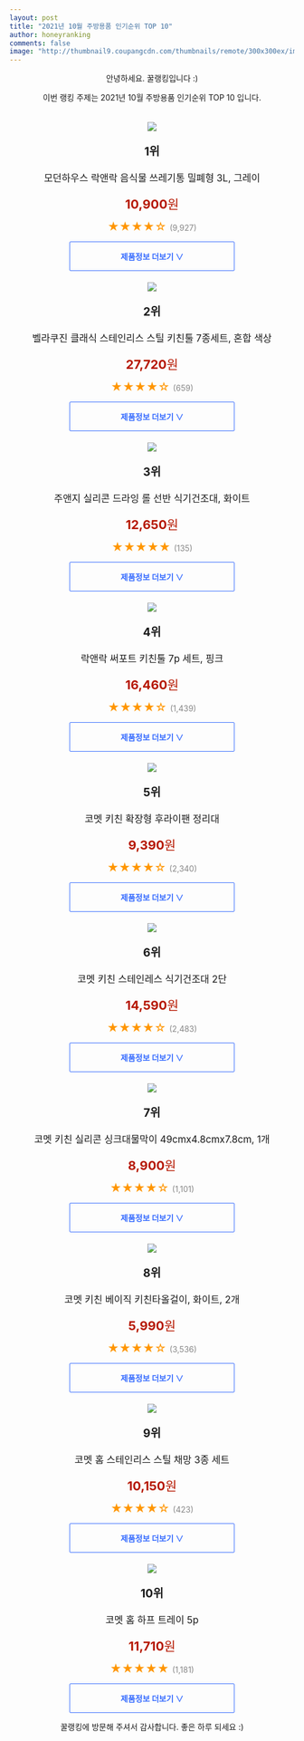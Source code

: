 ```yaml
--- 
layout: post 
title: "2021년 10월 주방용품 인기순위 TOP 10" 
author: honeyranking 
comments: false 
image: "http://thumbnail9.coupangcdn.com/thumbnails/remote/300x300ex/image/product/image/vendoritem/2018/10/15/3000018287/bdaed500-6224-4194-9e9c-78c6621dc914.jpg" 
--- 
```

<p style="text-align: center;">안녕하세요. 꿀랭킹입니다 :)</p> <p style="text-align: center;">이번 랭킹 주제는 2021년 10월 주방용품 인기순위 TOP 10 입니다.</p><center><img src="http://thumbnail9.coupangcdn.com/thumbnails/remote/300x300ex/image/product/image/vendoritem/2018/10/15/3000018287/bdaed500-6224-4194-9e9c-78c6621dc914.jpg" style="margin-top:20px" /></center> <p style="text-align: center; font-size: 20px"><b>1위</b></p> <p style="text-align: center; font-size: 17px">모던하우스 락앤락 음식물 쓰레기통 밀폐형 3L, 그레이</p> <p style="text-align: center;"><span style="color: #b61800; font-size: 22px;"><b>10,900</b>원</span></p> <p style="text-align: center;"><span style="color: #ff9600; font-size: 20px;">★★★★☆ </span><span style="color: #878787;">(9,927)</span></p> <center><a href="https://coupa.ng/b9CRDT"> <div style="font-size: 14px; display: inline-block; padding: 15px 90px; color: #346aff; border-radius: 2px; border: 1px solid #346aff; cursor: pointer;"><b>제품정보 더보기 &or;</b></div> </a></center><center><img src="http://thumbnail10.coupangcdn.com/thumbnails/remote/300x300ex/image/retail/images/13747422481331-85dfe7cf-dae6-4cef-96bc-f8c9cd915e40.jpg" style="margin-top:20px" /></center> <p style="text-align: center; font-size: 20px"><b>2위</b></p> <p style="text-align: center; font-size: 17px">벨라쿠진 클래식 스테인리스 스틸 키친툴 7종세트, 혼합 색상</p> <p style="text-align: center;"><span style="color: #b61800; font-size: 22px;"><b>27,720</b>원</span></p> <p style="text-align: center;"><span style="color: #ff9600; font-size: 20px;">★★★★☆ </span><span style="color: #878787;">(659)</span></p> <center><a href="https://coupa.ng/b9CRDW"> <div style="font-size: 14px; display: inline-block; padding: 15px 90px; color: #346aff; border-radius: 2px; border: 1px solid #346aff; cursor: pointer;"><b>제품정보 더보기 &or;</b></div> </a></center><center><img src="http://thumbnail7.coupangcdn.com/thumbnails/remote/300x300ex/image/rs_quotation_api/sdx45458/61905da915324e22998900925ed9c8ce.jpg" style="margin-top:20px" /></center> <p style="text-align: center; font-size: 20px"><b>3위</b></p> <p style="text-align: center; font-size: 17px">주앤지 실리콘 드라잉 롤 선반 식기건조대, 화이트</p> <p style="text-align: center;"><span style="color: #b61800; font-size: 22px;"><b>12,650</b>원</span></p> <p style="text-align: center;"><span style="color: #ff9600; font-size: 20px;">★★★★★ </span><span style="color: #878787;">(135)</span></p> <center><a href="https://coupa.ng/b9CRDY"> <div style="font-size: 14px; display: inline-block; padding: 15px 90px; color: #346aff; border-radius: 2px; border: 1px solid #346aff; cursor: pointer;"><b>제품정보 더보기 &or;</b></div> </a></center><center><img src="http://thumbnail8.coupangcdn.com/thumbnails/remote/300x300ex/image/product/image/vendoritem/2018/11/16/3796418134/1344ce25-1581-4753-ac83-1d1a798f6252.jpg" style="margin-top:20px" /></center> <p style="text-align: center; font-size: 20px"><b>4위</b></p> <p style="text-align: center; font-size: 17px">락앤락 써포트 키친툴 7p 세트, 핑크</p> <p style="text-align: center;"><span style="color: #b61800; font-size: 22px;"><b>16,460</b>원</span></p> <p style="text-align: center;"><span style="color: #ff9600; font-size: 20px;">★★★★☆ </span><span style="color: #878787;">(1,439)</span></p> <center><a href="https://coupa.ng/b9CRD1"> <div style="font-size: 14px; display: inline-block; padding: 15px 90px; color: #346aff; border-radius: 2px; border: 1px solid #346aff; cursor: pointer;"><b>제품정보 더보기 &or;</b></div> </a></center><center><img src="http://thumbnail9.coupangcdn.com/thumbnails/remote/300x300ex/image/retail/images/195612074060988-86067025-efe1-406f-9a1b-c0156e83288a.jpg" style="margin-top:20px" /></center> <p style="text-align: center; font-size: 20px"><b>5위</b></p> <p style="text-align: center; font-size: 17px">코멧 키친 확장형 후라이팬 정리대</p> <p style="text-align: center;"><span style="color: #b61800; font-size: 22px;"><b>9,390</b>원</span></p> <p style="text-align: center;"><span style="color: #ff9600; font-size: 20px;">★★★★☆ </span><span style="color: #878787;">(2,340)</span></p> <center><a href="https://coupa.ng/b9CRD3"> <div style="font-size: 14px; display: inline-block; padding: 15px 90px; color: #346aff; border-radius: 2px; border: 1px solid #346aff; cursor: pointer;"><b>제품정보 더보기 &or;</b></div> </a></center><center><img src="http://thumbnail10.coupangcdn.com/thumbnails/remote/300x300ex/image/retail/images/32709664788926-ffd28452-27a2-478a-81fa-0e1f26d03c04.jpg" style="margin-top:20px" /></center> <p style="text-align: center; font-size: 20px"><b>6위</b></p> <p style="text-align: center; font-size: 17px">코멧 키친 스테인레스 식기건조대 2단</p> <p style="text-align: center;"><span style="color: #b61800; font-size: 22px;"><b>14,590</b>원</span></p> <p style="text-align: center;"><span style="color: #ff9600; font-size: 20px;">★★★★☆ </span><span style="color: #878787;">(2,483)</span></p> <center><a href="https://coupa.ng/b9CRD6"> <div style="font-size: 14px; display: inline-block; padding: 15px 90px; color: #346aff; border-radius: 2px; border: 1px solid #346aff; cursor: pointer;"><b>제품정보 더보기 &or;</b></div> </a></center><center><img src="http://thumbnail8.coupangcdn.com/thumbnails/remote/300x300ex/image/retail/images/528143601236496-6fd08cbc-31b0-45c8-91a1-f18c10bbad17.jpg" style="margin-top:20px" /></center> <p style="text-align: center; font-size: 20px"><b>7위</b></p> <p style="text-align: center; font-size: 17px">코멧 키친 실리콘 싱크대물막이 49cmx4.8cmx7.8cm, 1개</p> <p style="text-align: center;"><span style="color: #b61800; font-size: 22px;"><b>8,900</b>원</span></p> <p style="text-align: center;"><span style="color: #ff9600; font-size: 20px;">★★★★☆ </span><span style="color: #878787;">(1,101)</span></p> <center><a href="https://coupa.ng/b9CRD8"> <div style="font-size: 14px; display: inline-block; padding: 15px 90px; color: #346aff; border-radius: 2px; border: 1px solid #346aff; cursor: pointer;"><b>제품정보 더보기 &or;</b></div> </a></center><center><img src="http://thumbnail10.coupangcdn.com/thumbnails/remote/300x300ex/image/retail/images/268529111200341-1b0cf981-782c-49b4-8f25-c5fd23bbeb23.jpg" style="margin-top:20px" /></center> <p style="text-align: center; font-size: 20px"><b>8위</b></p> <p style="text-align: center; font-size: 17px">코멧 키친 베이직 키친타올걸이, 화이트, 2개</p> <p style="text-align: center;"><span style="color: #b61800; font-size: 22px;"><b>5,990</b>원</span></p> <p style="text-align: center;"><span style="color: #ff9600; font-size: 20px;">★★★★☆ </span><span style="color: #878787;">(3,536)</span></p> <center><a href="https://coupa.ng/b9CREb"> <div style="font-size: 14px; display: inline-block; padding: 15px 90px; color: #346aff; border-radius: 2px; border: 1px solid #346aff; cursor: pointer;"><b>제품정보 더보기 &or;</b></div> </a></center><center><img src="http://thumbnail9.coupangcdn.com/thumbnails/remote/300x300ex/image/retail/images/1732650059811929-0c0b339e-7477-4839-a435-06523ad41a9c.jpg" style="margin-top:20px" /></center> <p style="text-align: center; font-size: 20px"><b>9위</b></p> <p style="text-align: center; font-size: 17px">코멧 홈 스테인리스 스틸 채망 3종 세트</p> <p style="text-align: center;"><span style="color: #b61800; font-size: 22px;"><b>10,150</b>원</span></p> <p style="text-align: center;"><span style="color: #ff9600; font-size: 20px;">★★★★☆ </span><span style="color: #878787;">(423)</span></p> <center><a href="https://coupa.ng/b9CREe"> <div style="font-size: 14px; display: inline-block; padding: 15px 90px; color: #346aff; border-radius: 2px; border: 1px solid #346aff; cursor: pointer;"><b>제품정보 더보기 &or;</b></div> </a></center><center><img src="http://thumbnail9.coupangcdn.com/thumbnails/remote/300x300ex/image/retail/images/359004323830511-b8b912dd-01eb-4792-a1c4-a8ee9e1507fd.jpg" style="margin-top:20px" /></center> <p style="text-align: center; font-size: 20px"><b>10위</b></p> <p style="text-align: center; font-size: 17px">코멧 홈 하프 트레이 5p</p> <p style="text-align: center;"><span style="color: #b61800; font-size: 22px;"><b>11,710</b>원</span></p> <p style="text-align: center;"><span style="color: #ff9600; font-size: 20px;">★★★★★ </span><span style="color: #878787;">(1,181)</span></p> <center><a href="https://coupa.ng/b9CREg"> <div style="font-size: 14px; display: inline-block; padding: 15px 90px; color: #346aff; border-radius: 2px; border: 1px solid #346aff; cursor: pointer;"><b>제품정보 더보기 &or;</b></div> </a></center> <p style="text-align: center;">꿀랭킹에 방문해 주셔서 감사합니다. 좋은 하루 되세요 :)</p>

